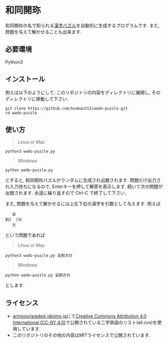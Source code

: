 # 和同開珎
和同開珎の名で知られる[漢字パズル](https://ja.wikipedia.org/wiki/%E5%92%8C%E5%90%8C%E9%96%8B%E7%8F%8E_(%E3%83%91%E3%82%BA%E3%83%AB))を自動的に生成するプログラムです. また, 問題を与えて解かせることも出来ます.

## 必要環境
Python3

## インストール
例えば以下のようにして, このリポジトリの内容をディレクトリに展開し, そのディレクトリに移動して下さい.
```
git clone https://github.com/knakan213/wado-puzzle.git
cd wado-puzzle
```

## 使い方
> Linux or Mac
```
python3 wado-puzzle.py
```
> Windows
```
python wado-puzzle.py
```
とすると, 和同開珎パズルがランダムに生成され出題されます.
問題だけ出力され入力待ちになるので, Enterキーを押して解答を表示します.
続いて次の問題が出題されます. 永遠に繰り返すので Ctrl-C で終了して下さい.

また, 問題を与えて解かせるには上左下右の漢字を引数として与えます. 例えば
```
   妥
割[  ]分
   方
```
という問題であれば
> Linux or Mac
```
python3 wado-puzzle.py 妥割方分
```
> Windows
```
python wado-puzzle.py 妥割方分
```
とします.

## ライセンス
- [armooo/graded-idioms-ja](https://github.com/marmooo/graded-idioms-ja)にて[Creative Commons Attribution 4.0 International (CC-BY 4.0)](https://creativecommons.org/licenses/by/4.0/)で公開されている二字熟語のリスト(all.cvs)を使用しています.
- このリポジトリのその他の内容はMITライセンスで公開されています.
